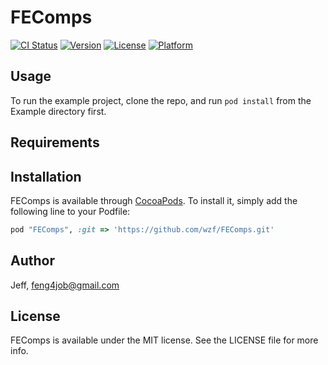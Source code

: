 # FEComps

[![CI Status](http://img.shields.io/travis/Jeff/FEComps.svg?style=flat)](https://travis-ci.org/Jeff/FEComps)
[![Version](https://img.shields.io/cocoapods/v/FEComps.svg?style=flat)](http://cocoapods.org/pods/FEComps)
[![License](https://img.shields.io/cocoapods/l/FEComps.svg?style=flat)](http://cocoapods.org/pods/FEComps)
[![Platform](https://img.shields.io/cocoapods/p/FEComps.svg?style=flat)](http://cocoapods.org/pods/FEComps)

## Usage

To run the example project, clone the repo, and run `pod install` from the Example directory first.

## Requirements

## Installation

FEComps is available through [CocoaPods](http://cocoapods.org). To install
it, simply add the following line to your Podfile:

```ruby
pod "FEComps", :git => 'https://github.com/wzf/FEComps.git'
```

## Author

Jeff, feng4job@gmail.com

## License

FEComps is available under the MIT license. See the LICENSE file for more info.
